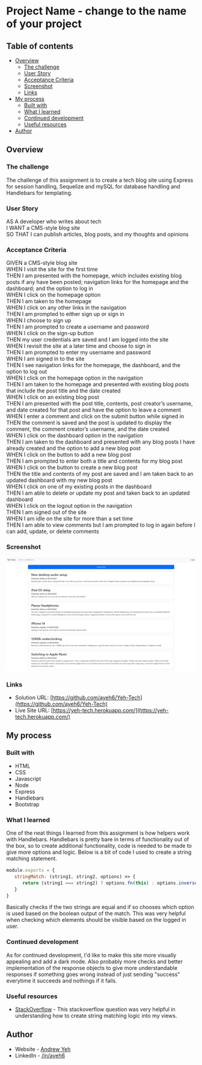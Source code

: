 # Project Name - change to the name of your project

## Table of contents

- [Overview](#overview)
  - [The challenge](#the-challenge)
  - [User Story](#user-story)
  - [Acceptance Criteria](#acceptance-criteria)
  - [Screenshot](#screenshot)
  - [Links](#links)
- [My process](#my-process)
  - [Built with](#built-with)
  - [What I learned](#what-i-learned)
  - [Continued development](#continued-development)
  - [Useful resources](#useful-resources)
- [Author](#author)

## Overview

### The challenge

The challenge of this assignment is to create a tech blog site using Express for session handling, Sequelize and mySQL for database handling and Handlebars for templating.

### User Story

AS A developer who writes about tech  
I WANT a CMS-style blog site  
SO THAT I can publish articles, blog posts, and my thoughts and opinions

### Acceptance Criteria

GIVEN a CMS-style blog site  
WHEN I visit the site for the first time  
THEN I am presented with the homepage, which includes existing blog posts if any have been posted; navigation links for the homepage and the dashboard; and the option to log in  
WHEN I click on the homepage option  
THEN I am taken to the homepage  
WHEN I click on any other links in the navigation  
THEN I am prompted to either sign up or sign in  
WHEN I choose to sign up  
THEN I am prompted to create a username and password  
WHEN I click on the sign-up button  
THEN my user credentials are saved and I am logged into the site  
WHEN I revisit the site at a later time and choose to sign in  
THEN I am prompted to enter my username and password  
WHEN I am signed in to the site  
THEN I see navigation links for the homepage, the dashboard, and the option to log out  
WHEN I click on the homepage option in the navigation  
THEN I am taken to the homepage and presented with existing blog posts that include the post title and the date created  
WHEN I click on an existing blog post  
THEN I am presented with the post title, contents, post creator’s username, and date created for that post and have the option to leave a comment  
WHEN I enter a comment and click on the submit button while signed in  
THEN the comment is saved and the post is updated to display the comment, the comment creator’s username, and the date created  
WHEN I click on the dashboard option in the navigation  
THEN I am taken to the dashboard and presented with any blog posts I have already created and the option to add a new blog post  
WHEN I click on the button to add a new blog post  
THEN I am prompted to enter both a title and contents for my blog post  
WHEN I click on the button to create a new blog post  
THEN the title and contents of my post are saved and I am taken back to an updated dashboard with my new blog post  
WHEN I click on one of my existing posts in the dashboard  
THEN I am able to delete or update my post and taken back to an updated dashboard  
WHEN I click on the logout option in the navigation  
THEN I am signed out of the site  
WHEN I am idle on the site for more than a set time  
THEN I am able to view comments but I am prompted to log in again before I can add, update, or delete comments

### Screenshot

![](./screenshot.png)

### Links

- Solution URL: [https://github.com/ayeh6/Yeh-Tech](https://github.com/ayeh6/Yeh-Tech)
- Live Site URL: [https://yeh-tech.herokuapp.com/](https://yeh-tech.herokuapp.com/)

## My process

### Built with

- HTML
- CSS
- Javascript
- Node
- Express
- Handlebars
- Bootstrap

### What I learned

One of the neat things I learned from this assignment is how helpers work with Handlebars. Handlebars is pretty bare in terms of functionality out of the box, so to create additional functionality, code is needed to be made to give more options and logic. Below is a bit of code I used to create a string matching statement.

```js
module.exports = {
   stringMatch: (string1, string2, options) => {
      return (string1 === string2) ? options.fn(this) : options.inverse(this);
   }
}
```

Basically checks if the two strings are equal and if so chooses which option is used based on the boolean output of the match. This was very helpful when checking which elements should be visible based on the logged in user.

### Continued development

As for continued development, I'd like to make this site more visually appealing and add a dark mode. Also probably more checks and better implementation of the response objects to give more understandable responses if something goes wrong instead of just sending "success" everytime it succeeds and nothings if it fails.

### Useful resources

- [StackOverflow](https://stackoverflow.com/questions/34252817/handlebarsjs-check-if-a-string-is-equal-to-a-value) - This stackoverflow question was very helpful in understanding how to create string matching logic into my views.

## Author

- Website - [Andrew Yeh](https://ayeh6.github.io/Yeh-Andrew-Portfolio-Website/)
- LinkedIn - [/in/ayeh6](https://www.linkedin.com/in/ayeh6/)
